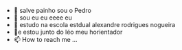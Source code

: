 - 👋 salve painho sou o Pedro
- 👀 sou eu eu eeee eu
- 🌱 estudo na  escola estdual alexandre rodrigues nogueira
- 💞️e estou junto do léo meu horientador 
- 📫 How to reach me ...

<!---
Sanic7827/Sanic7827 is a ✨ special ✨ repository because its `README.md` (this file) appears on your GitHub profile.
You can click the Preview link to take a look at your changes.
--->
